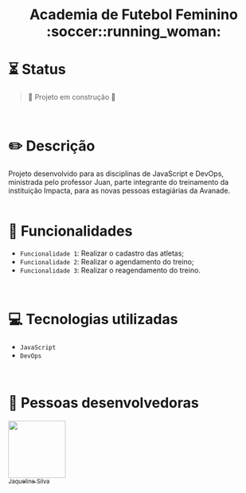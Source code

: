 <h1 align="center"> Academia de Futebol Feminino :soccer::running_woman: </h1>

# :hourglass_flowing_sand: Status
> :construction: Projeto em construção :construction:
<br>

# :pencil2: Descrição
Projeto desenvolvido para as disciplinas de JavaScript e DevOps, ministrada pelo professor Juan, parte integrante do treinamento da instituição Impacta, para as novas pessoas estagiárias da Avanade.
<br>
<br>

# :hammer: Funcionalidades
- `Funcionalidade 1`: Realizar o cadastro das atletas;
- `Funcionalidade 2`: Realizar o agendamento do treino;
- `Funcionalidade 3`: Realizar o reagendamento do treino.
<br>

# :computer: Tecnologias utilizadas
- `JavaScript`
- `DevOps`
<br>

# :handshake: Pessoas desenvolvedoras
[<img src="https://avatars.githubusercontent.com/u/80333540?s=400&u=7089eb65009671c94fcc06ac15a624d83098ebeb&v=4" width=115><br><sub>Jaqueline Silva</sub>](https://github.com/jaquesilva)
